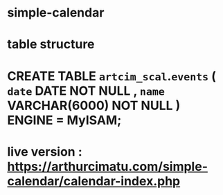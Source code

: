 # simple-calendar

# table structure
#    CREATE TABLE `artcim_scal`.`events` ( `date` DATE NOT NULL , `name` VARCHAR(6000) NOT NULL ) ENGINE = MyISAM;

# live version : https://arthurcimatu.com/simple-calendar/calendar-index.php 
